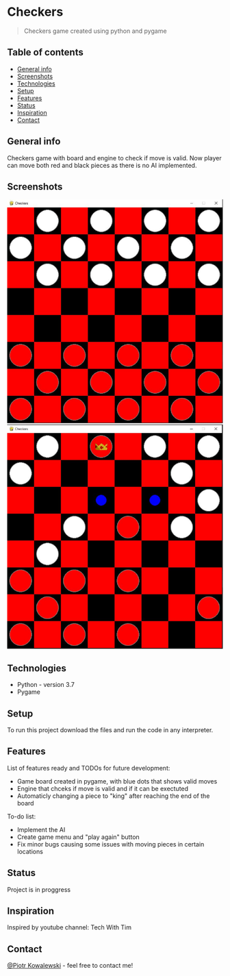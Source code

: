 # Checkers
> Checkers game created using python and pygame

## Table of contents
* [General info](#general-info)
* [Screenshots](#screenshots)
* [Technologies](#technologies)
* [Setup](#setup)
* [Features](#features)
* [Status](#status)
* [Inspiration](#inspiration)
* [Contact](#contact)

## General info
Checkers game with board and engine to check if move is valid. Now player can move both red and black pieces as there is no AI implemented.

## Screenshots
![Main menu](./img/screen1.JPG)
![App Layout](./img/screen2.JPG)

## Technologies
* Python - version 3.7
* Pygame

## Setup
To run this project download the files and run the code in any interpreter.

## Features
List of features ready and TODOs for future development:
* Game board created in pygame, with blue dots that shows valid moves
* Engine that chceks if move is valid and if it can be exectuted
* Automaticly changing a piece to "king" after reaching the end of the board

To-do list:
* Implement the AI
* Create game menu and "play again" button
* Fix minor bugs causing some issues with moving pieces in certain locations

## Status
Project is in proggress

## Inspiration
Inspired by youtube channel: Tech With Tim

## Contact
[@Piotr Kowalewski](https://pkow.herokuapp.com) - feel free to contact me!
